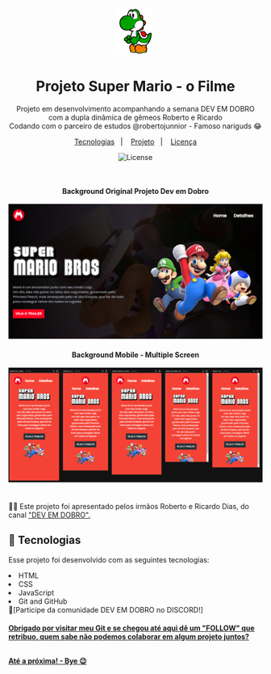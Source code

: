 # <div align="center"><a href="https://mariantune.github.io/projeto-mario/"><img width="70px" src="./src/imagens/yoshi.png" alt="projeto-site-mario"></a>
</div>


<h1 align="center"> Projeto Super Mario - o Filme </h1>

<p align="center">
Projeto em desenvolvimento acompanhando a semana DEV EM DOBRO com a dupla dinâmica de gêmeos Roberto e Ricardo <br>
  Codando com o parceiro de estudos @robertojunnior - Famoso nariguds 😂
</p>

<p align="center">
  <a href="#-tecnologias">Tecnologias</a>&nbsp;&nbsp;&nbsp;|&nbsp;&nbsp;&nbsp;
  <a href="#-projeto">Projeto</a>&nbsp;&nbsp;&nbsp;|&nbsp;&nbsp;&nbsp;
  <a href="#memo-licença">Licença</a>
</p>


<p align="center">
  <img alt="License" src="https://img.shields.io/static/v1?label=license&message=MIT&color=49AA26&labelColor=000000">
</p>

<br>

  <div align="center">
    <h4> Background Original Projeto Dev em Dobro
    <br>
    <br>
      <a target="_blank" href="https://mariantune.github.io/projeto-mario/">
      <img src="./src/imagens/1.png" alt="Site Projeto Mario">
      </a>
    <br>
    <h4> Background Mobile - Multiple Screen
    <br>
    <br>
      <a target="_blank" href="https://mariantune.github.io/projeto-mario/">
      <img src="./src/imagens/2.png" alt="projeto-site-mario">
      </a>
  </div>

<br>
  🧑‍🚀 Este projeto foi apresentado pelos irmãos Roberto e Ricardo Dias, do canal <a target="_blank" href="https://www.youtube.com/@DevemDobro">"DEV EM DOBRO".
</a>

<br>

## 🚀 Tecnologias

Esse projeto foi desenvolvido com as seguintes tecnologias:

<li> HTML
<li> CSS
<li> JavaScript
<li> Git and GitHub
<br>
🚀[Participe da comunidade DEV EM DOBRO no DISCORD!] <a target="blank" href="https://discord.gg/73Fk62aM">

    
<h4> Obrigado por visitar meu Git e se chegou até aqui dê um "FOLLOW" que retribuo, quem sabe não podemos colaborar em algum projeto juntos?
  <br>
  <br>
<p> Até a próxima! - Bye 😉
